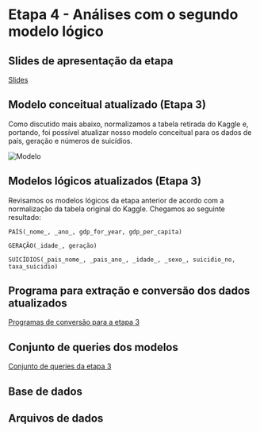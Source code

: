 # Etapa 4 - Análises com o segundo modelo lógico

## Slides de apresentação da etapa

[Slides](slides/stage04.pdf)

## Modelo conceitual atualizado (Etapa 3)

Como discutido mais abaixo, normalizamos a tabela retirada do Kaggle e, portando, foi possível atualizar nosso modelo conceitual para os dados de país, geração e números de suicídios.

![Modelo](assets/ModeloLógicoEtapa3Revisado.jpg)

## Modelos lógicos atualizados (Etapa 3)

Revisamos os modelos lógicos da etapa anterior de acordo com a normalização da tabela original do Kaggle. Chegamos ao seguinte resultado:

~~~
PAÍS(_nome_, _ano_, gdp_for_year, gdp_per_capita)

GERAÇÃO(_idade_, geração)

SUICÍDIOS(_pais_nome_, _pais_ano_, _idade_, _sexo_, suicidio_no, taxa_suicidio)
~~~

## Programa para extração e conversão dos dados atualizados

[Programas de conversão para a etapa 3](../stage03/src)

## Conjunto de queries dos modelos

[Conjunto de queries da etapa 3](../stage03/notebook)

## Base de dados

## Arquivos de dados